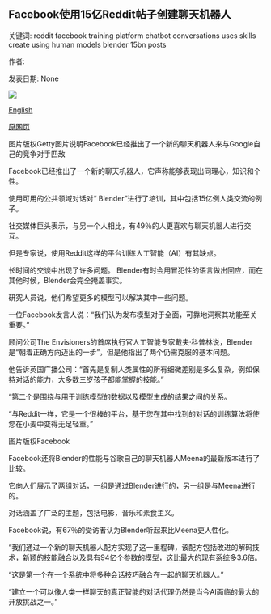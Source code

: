 ## Facebook使用15亿Reddit帖子创建聊天机器人

关键词: reddit facebook training platform chatbot conversations uses skills create using human models blender 15bn posts

作者: 

发表日期: None

![](https://ichef.bbci.co.uk/news/1024/branded_news/1B94/production/_112106070_whatsubject.jpg)

[English](Facebook%20uses%201.5bn%20Reddit%20posts%20to%20create%20chatbot.md)

[原网页](https://www.bbc.com/news/technology-52532930)

图片版权Getty图片说明Facebook已经推出了一个新的聊天机器人来与Google自己的竞争对手匹敌

Facebook已经推出了一个新的聊天机器人，它声称能够表现出同理心，知识和个性。

使用可用的公共领域对话对“ Blender”进行了培训，其中包括15亿例人类交流的例子。

社交媒体巨头表示，与另一个人相比，有49％的人更喜欢与聊天机器人进行交互。

但是专家说，使用Reddit这样的平台训练人工智能（AI）有其缺点。

长时间的交谈中出现了许多问题。 Blender有时会用冒犯性的语言做出回应，而在其他时候，Blender会完全掩盖事实。

研究人员说，他们希望更多的模型可以解决其中一些问题。

一位Facebook发言人说：“我们认为发布模型对于全面，可靠地洞察其功能至关重要。”

顾问公司The Envisioners的首席执行官人工智能专家戴夫·科普林说，Blender是“朝着正确方向迈出的一步”，但是他指出了两个仍需克服的基本问题。

他告诉英国广播公司：“首先是复制人类属性的所有细微差别是多么复杂，例如保持对话的能力，大多数三岁孩子都能掌握的技能。”

“第二个是围绕与用于训练模型的数据以及模型生成的结果之间的关系。

“与Reddit一样，它是一个很棒的平台，基于您在其中找到的对话的训练算法将使您在小麦中变得无足轻重。”

图片版权Facebook

Facebook还将Blender的性能与谷歌自己的聊天机器人Meena的最新版本进行了比较。

它向人们展示了两组对话，一组是通过Blender进行的，另一组是与Meena进行的。

对话涵盖了广泛的主题，包括电影，音乐和素食主义。

Facebook说，有67％的受访者认为Blender听起来比Meena更人性化。

“我们通过一个新的聊天机器人配方实现了这一里程碑，该配方包括改进的解码技术，新颖的技能融合以及具有94亿个参数的模型，这比最大的现有系统多3.6倍。

“这是第一个在一个系统中将多种会话技巧融合在一起的聊天机器人。”

“建立一个可以像人类一样聊天的真正智能的对话代理仍然是当今AI面临的最大的开放挑战之一。”